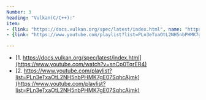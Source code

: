 ```yaml
---
Number: 3
heading: "Vulkan(C/C++):"
item: 
- {link: "https://docs.vulkan.org/spec/latest/index.html", name: "https://docs.vulkan.org/spec/latest/index.html" }
- {link: "https://www.youtube.com/playlist?list=PLn3eTxaOtL2NH5nbPHMK7gE07SqhcAjmk", name: "https://www.youtube.com/playlist?list=PLn3eTxaOtL2NH5nbPHMK7gE07SqhcAjmk" }

---
```


- [1. https://docs.vulkan.org/spec/latest/index.html](https://www.youtube.com/watch?v=snCp0TqrER4)
- [2. https://www.youtube.com/playlist?list=PLn3eTxaOtL2NH5nbPHMK7gE07SqhcAjmk](https://www.youtube.com/playlist?list=PLn3eTxaOtL2NH5nbPHMK7gE07SqhcAjmk)


